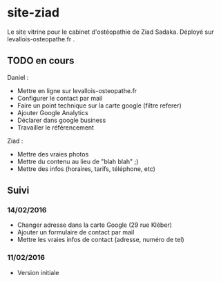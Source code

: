 # site-ziad
Le site vitrine pour le cabinet d'ostéopathie de Ziad Sadaka. Déployé sur
levallois-osteopathe.fr .

## TODO en cours
Daniel :
- Mettre en ligne sur levallois-osteopathe.fr
- Configurer le contact par mail
- Faire un point technique sur la carte google (filtre referer)
- Ajouter Google Analytics
- Déclarer dans google business
- Travailler le référencement

Ziad :
- Mettre des vraies photos
- Mettre du contenu au lieu de "blah blah" ;)
- Mettre des infos (horaires, tarifs, téléphone, etc)

## Suivi

### 14/02/2016
- Changer adresse dans la carte Google (29 rue Kléber)
- Ajouter un formulaire de contact par mail
- Mettre les vraies infos de contact (adresse, numéro de tel)

### 11/02/2016
- Version initiale
